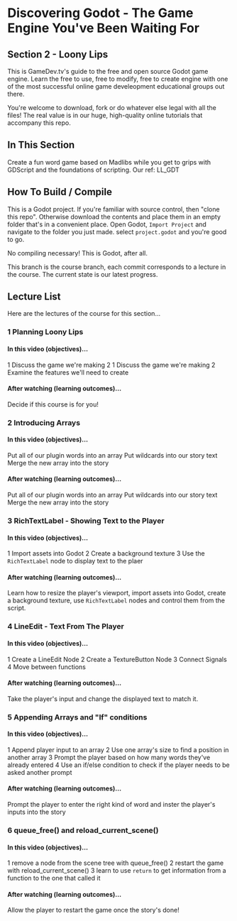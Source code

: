 ﻿# Discovering Godot - The Game Engine You've Been Waiting For
## Section 2 - Loony Lips
This is GameDev.tv's guide to the free and open source Godot game engine.  Learn the free to use, free to modify, free to create engine with one of the most successful online game develeopment educational groups out there.

You're welcome to download, fork or do whatever else legal with all the files! The real value is in our huge, high-quality online tutorials that accompany this repo.

## In This Section
Create a fun word game based on Madlibs while you get to grips with GDScript and the foundations of scripting.   Our ref: LL_GDT

## How To Build / Compile
This is a Godot project. If you're familiar with source control, then "clone this repo". Otherwise download the contents and place them in an empty folder that's in a convenient place.  Open Godot, ``Import Project`` and navigate to the folder you just made.  select ``project.godot`` and you're good to go.

No compiling necessary!  This is Godot, after all.

This branch is the course branch, each commit corresponds to a lecture in the course. The current state is our latest progress.

## Lecture List
Here are the lectures of the course for this section...

### 1 Planning Loony Lips
#### In this video (objectives)…
1 Discuss the game we're making 
2 1 Discuss the game we're making 2 Examine the features we'll need to create

#### After watching (learning outcomes)…
Decide if this course is for you!

### 2 Introducing Arrays
#### In this video (objectives)…
Put all of our plugin words into an array 
Put wildcards into our story text Merge the new array into the story

#### After watching (learning outcomes)…
Put all of our plugin words into an array Put wildcards into our story text Merge the new array into the story

### 3 RichTextLabel - Showing Text to the Player
#### In this video (objectives)…
1 Import assets into Godot
2 Create a background texture
3 Use the ``RichTextLabel`` node to display text to the plaer

#### After watching (learning outcomes)…
Learn how to resize the player's viewport, import assets into Godot, create a background texture, use ``RichTextLabel`` nodes and control them from the script.

### 4 LineEdit - Text From The Player
#### In this video (objectives)…
1 Create a LineEdit Node
2 Create a TextureButton Node
3 Connect Signals
4 Move between functions

#### After watching (learning outcomes)…
Take the player's input and change the displayed text to match it.

### 5 Appending Arrays and "If" conditions
#### In this video (objectives)…
1 Append player input to an array
2 Use one array's size to find a position in another array
3 Prompt the player based on how many words they've already entered
4 Use an if/else condition to check if the player needs to be asked another prompt

#### After watching (learning outcomes)…
Prompt the player to enter the right kind of word and inster the player's inputs into the story

### 6 queue_free() and reload_current_scene()
#### In this video (objectives)…
1 remove a node from the scene tree with queue_free()
2 restart the game with reload_current_scene()
3 learn to use ``return`` to get information from a function to the one that called it

#### After watching (learning outcomes)…
Allow the player to restart the game once the story's done!